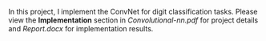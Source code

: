 In this project, I implement the ConvNet for digit classification tasks. Please view the **Implementation** section in *Convolutional-nn.pdf* for project details and *Report.docx* for implementation results.

